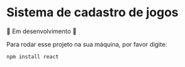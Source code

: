 <h1>Sistema de cadastro de jogos</h1>

:construction: Em desenvolvimento :construction:

Para rodar esse projeto na sua máquina, por favor digite:

```
npm install react
```
